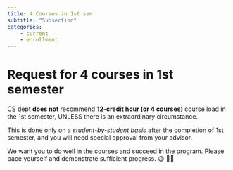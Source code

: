 ```yaml
---
title: 4 Courses in 1st sem
subtitle: "Subsection"
categories:
    - current
    - enrollment
---
```


# **Request for 4 courses in 1st semester**

CS dept **does not** recommend **12-credit hour (or 4 courses)** course load in the 1st semester, UNLESS there is an extraordinary circumstance. 

This is done only on a *student-by-student basis* after the completion of 1st semester, and you will need special approval from your advisor.

We want you to do well in the courses and succeed in the program. Please pace yourself and demonstrate sufficient progress. 😃 👍🏼